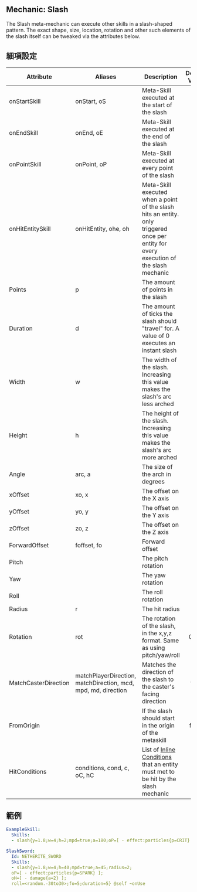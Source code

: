 ## Mechanic: Slash
The Slash meta-mechanic can execute other skills in a slash-shaped pattern. The exact shape, size, location, rotation and other such elements of the slash itself can be tweaked via the attributes below.

## 細項設定
| Attribute  | Aliases | Description| Default Value |
|----------------|-------------|---------------------------------------------------------|:-------------:|
| onStartSkill   | onStart, oS | Meta-Skill executed at the start of the slash   |   |
| onEndSkill | onEnd, oE   | Meta-Skill executed at the end of the slash |   |
| onPointSkill   | onPoint, oP | Meta-Skill executed at every point of the slash |   |
| onHitEntitySkill | onHitEntity, ohe, oh | Meta-Skill executed when a point of the slash hits an entity. only triggered once per entity for every execution of the slash mechanic |   |
| Points | p   | The amount of points in the slash   | 32|
| Duration   | d   | The amount of ticks the slash should "travel" for. A value of 0 executes an instant slash   | 0 |
| Width  | w   | The width of the slash. Increasing this value makes the slash's arc less arched | 1|
|  Height| h   | The height of the slash. Increasing this value makes the slash's arc more arched | 1 |
| Angle  | arc, a  | The size of the arch in degrees | 180   |
| xOffset| xo, x   | The offset on the X axis   | 0 |
| yOffset| yo, y   | The offset on the Y axis   | 0 |
| zOffset| zo, z   | The offset on the Z axis   | 0 |
| ForwardOffset  | foffset, fo | Forward offset | 0 |
| Pitch  | | The pitch rotation | 0 |
| Yaw| | The yaw rotation   | 0 |
| Roll   | | The roll rotation  | 0 |
| Radius | r   | The hit radius | 1 |
| Rotation   | rot | The rotation of the slash, in the x,y,z format. Same as using pitch/yaw/roll | 0,0,0 |
| MatchCasterDirection | matchPlayerDirection, matchDirection, mcd, mpd, md, direction| Matches the direction of the slash to the caster's facing direction| true  |
| FromOrigin | | If the slash should start in the origin of the metaskill | false|
| HitConditions  | conditions, cond, c, oC, hC | List of [Inline Conditions](/Skills/conditions/in-linetargetconditions) that an entity must met to be hit by the slash mechanic|   |

## 範例
```yaml
ExampleSkill:
  Skills:
  - slash{y=1.8;w=4;h=2;mpd=true;a=180;oP=[ - effect:particles{p=CRIT} ];roll=<random.-45to45>}
```
```yaml
SlashSword:
  Id: NETHERITE_SWORD
  Skills:
  - slash{y=1.8;w=4;h=40;mpd=true;a=45;radius=2;
  oP=[ - effect:particles{p=SPARK} ];
  oH=[ - damage{a=2} ];
  roll=<random.-30to30>;fo=5;duration=5} @self ~onUse
```
